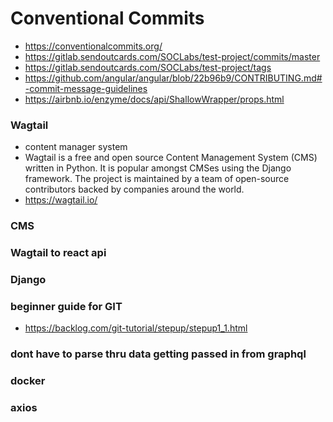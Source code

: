 # Conventional Commits

- https://conventionalcommits.org/
- https://gitlab.sendoutcards.com/SOCLabs/test-project/commits/master
- https://gitlab.sendoutcards.com/SOCLabs/test-project/tags
- https://github.com/angular/angular/blob/22b96b9/CONTRIBUTING.md#-commit-message-guidelines
- https://airbnb.io/enzyme/docs/api/ShallowWrapper/props.html

### Wagtail
  - content manager system
  - Wagtail is a free and open source Content Management System (CMS) written in Python. It is popular amongst CMSes using the Django framework. The project is maintained by a team of open-source contributors backed by companies around the world.
  - https://wagtail.io/

### CMS

### Wagtail to react api

### Django

### beginner guide for GIT
- https://backlog.com/git-tutorial/stepup/stepup1_1.html

### dont have to parse thru data getting passed in from graphql

### docker

### axios